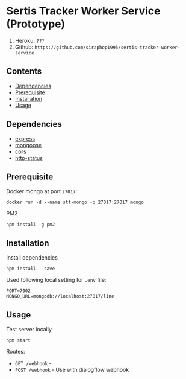 # Sertis Tracker Worker Service (Prototype)

1.  Heroku: `???`
2.  Github: `https://github.com/siraphop1995/sertis-tracker-worker-service`

## <a name="contents"></a> Contents
 - [Dependencies](#dependencies)
 - [Prerequisite](#prerequisite)
 - [Installation](#installation)
 - [Usage](#usage)

## <a name="dependencies"></a> Dependencies
- [express](https://github.com/expressjs/express)
- [mongoose](https://github.com/Automattic/mongoose)
- [cors](https://github.com/expressjs/cors)
- [http-status](https://github.com/alexsasharegan/http-status)

## <a name="prerequisite"></a> Prerequisite

Docker mongo at port `27017`:  
```
docker run -d --name stt-mongo -p 27017:27017 mongo
```
PM2
```
npm install -g pm2
```

## <a name="installation"></a> Installation

Install dependencies
```
npm install --save
```

Used following local setting for `.env` file:  
```
PORT=7002
MONGO_URL=mongodb://localhost:27017/line
```
## <a name="usage"></a> Usage
Test server locally
```
npm start
```

Routes:

- `GET /webhook` - 
- `POST /webhook` - Use with dialogflow webhook

